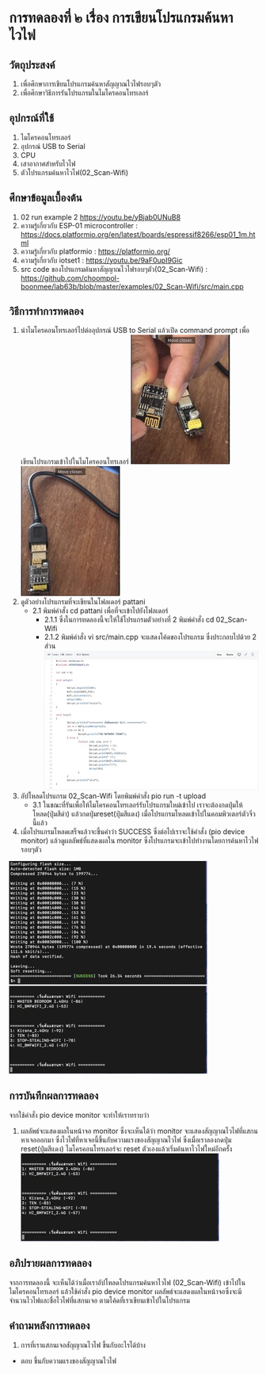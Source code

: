 # การทดลองที่ ๒ เรื่อง การเขียนโปรแกรมค้นหาไวไฟ

## วัตถุประสงค์
1. เพื่อศึกษาการเขียนโปรแกรมค้นหาสัญญาณไวไฟรอบๆตัว
2. เพื่อศึกษาวิธีการรันโปรแกรมในไมโครคอนโทรเลอร์

## อุปกรณ์ที่ใช้
1. ไมโครคอนโทรเลอร์
2. อุปกรณ์ USB to Serial
3. CPU
4. เสาอากาศสำหรับไวไฟ
5. ตัวโปรแกรมค้นหาไวไฟ(02_Scan-Wifi)

## ศึกษาข้อมูลเบื้องต้น
1. 02 run example 2 https://youtu.be/yBjab0UNuB8
2. ความรู้เกี่ยวกับ ESP-01 microcontroller : https://docs.platformio.org/en/latest/boards/espressif8266/esp01_1m.html
3. ความรู้เกี่ยวกับ platformio : https://platformio.org/
4. ความรู้เกี่ยวกับ iotset1 : https://youtu.be/9aF0upI9Gic
5. src code ของโปรแกรมค้นหาสัญญาณไวไฟรอบๆตัว(02_Scan-Wifi) : https://github.com/choompol-boonmee/lab63b/blob/master/examples/02_Scan-Wifi/src/main.cpp

## วิธีการทำการทดลอง
1. นำไมโครคอนโทรเลอร์ไปต่ออุปกรณ์ USB to Serial แล้วเปิด command prompt เพื่อเขียนโปรแกรมเข้าไปในไมโครคอนโทรเลอร์
![image](https://github.com/Nongpim/picture/blob/main/1%E0%B9%83%E0%B8%AB%E0%B8%A1%E0%B9%88.jpg) 
![image](https://github.com/Nongpim/picture/blob/main/2%E0%B9%83%E0%B8%AB%E0%B8%A1%E0%B9%88.jpg)
2. ดูตัวอย่างโปรแกรมที่จะเขียนในโฟลเดอร์ pattani
    * 2.1 พิมพ์คำสั่ง cd pattani เพื่อที่จะเข้าไปยังโฟลเดอร์
      * 2.1.1 ซึ่งในการทดลองนี้จะให้ใช้โปรแกรมตัวอย่างที่ 2 พิมพ์คำสั่ง cd 02_Scan-Wifi
      * 2.1.2 พิมพ์คำสั่ง vi src/main.cpp จะแสดงโค้ดของโปรแกรม ซึ่งประกอบไปด้วย 2 ส่วน
        ![image](https://github.com/Nongpim/picture/blob/main/2.1%E0%B9%83%E0%B8%AB%E0%B8%A1%E0%B9%88.jpg)
3. อัปโหลดโปรแกรม 02_Scan-Wifi โดยพิมพ์คำสั่ง pio run -t upload
    * 3.1 ในขณะที่รันเพื่อให้ไมโครคอนโทรเลอร์รับโปรแกรมใหม่เข้าไป เราจะต้องกดปุ่มให้โหลด(ปุ่มสีดำ) แล้วกดปุ่มreset(ปุ่มสีแดง) เมื่อโปรแกรมโหลดเข้าไปในคอมพิวเตอร์ตัวจิ๋วนี้แล้ว
4. เมื่อโปรแกรมโหลดเสร็จแล้วจะขึ้นคำว่า SUCCESS ซึ่งต่อไปเราจะใช้คำสั่ง (pio device monitor) แล้วดูผลลัพธ์ที่แสดงผลใน monitor ซึ่งโปรแกรมจะเข้าไปทำงานโดยการค้นหาไวไฟรอบๆตัว

![image](https://github.com/Nongpim/picture/blob/main/2.2%20%E0%B9%83%E0%B8%AB%E0%B8%A1%E0%B9%88.jpg)       ![image](https://github.com/Nongpim/picture/blob/main/2.3%E0%B9%83%E0%B8%AB%E0%B8%A1%E0%B9%88.jpg)

## การบันทึกผลการทดลอง
จากใช้คำสั่ง pio device monitor จะทำให้เราทราบว่า
1. ผลลัพธ์จะแสดงผลในหน้าจอ monitor ซึ่งจะเห็นได้ว่า monitor จะแสดงสัญญาณไวไฟที่แสกนหาเจอออกมา ซึ่งไวไฟที่หาเจอนี้ขึ้นกับความแรงของสัญญาณไวไฟ ซึ่งเมื่อเราลองกดปุ่ม reset(ปุ่มสีแดง) ไมโครคอนโทรเลอร์จะ reset ตัวเองแล้วเริ่มค้นหาไวไฟใหม่อีกครั้ง
![image](https://github.com/Nongpim/picture/blob/main/2.3%E0%B9%83%E0%B8%AB%E0%B8%A1%E0%B9%88.jpg)

## อภิปรายผลการทดลอง
จากการทดลองนี้ จะเห็นได้ว่าเมื่อเราอัปโหลดโปรแกรมค้นหาไวไฟ (02_Scan-Wifi) เข้าไปในไมโครคอนโทรเลอร์ แล้วใช้คำสั่ง pio device monitor ผลลัพธ์จะแสดงผลในหน้าจอซึ่งจะมีจำนวนไวไฟและชื่อไวไฟที่แสกนเจอ ตามโค้ดที่เราเขียนเข้าไปในโปรแกรม
## คำถามหลังการทดลอง
1. การที่เราแสกนเจอสัญญาณไวไฟ ขึ้นกับอะไรได้บ้าง
* ตอบ ขึ้นกับความแรงของสัญญาณไวไฟ


